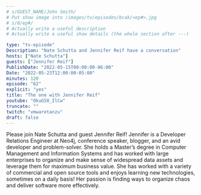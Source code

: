 ```yaml
---
# s/GUEST_NAME/John Smith/
# Put show image into /images/tv/episodes/bcak/<ep#>.jpg
# s/0/ep#/
# Actually write a useful description
# Actually write a useful show details (the whole section after ---)

type: "tv-episode"
Description: "Nate Schutta and Jennifer Reif have a conversation"
hosts: ["Nate Schutta"]
guests: ["Jennifer Reif"]
PublishDate: "2022-05-15T00:00:00-06:00"
Date: "2022-05-23T12:00:00-05:00"
minutes: 120
episode: "62"
explicit: "yes"
title: "The one with Jennifer Reif"
youtube: "OkuG58_IlCw"
truncate: ""
twitch: "vmwaretanzu"
draft: false
---
```


Please join Nate Schutta and guest Jennifer Reif! Jennifer is a Developer Relations Engineer at Neo4j, conference speaker, blogger, and an avid developer and problem-solver. She holds a Master’s degree in Computer Management and Information Systems and has worked with large enterprises to organize and make sense of widespread data assets and leverage them for maximum business value. She has worked with a variety of commercial and open source tools and enjoys learning new technologies, sometimes on a daily basis! Her passion is finding ways to organize chaos and deliver software more effectively.
